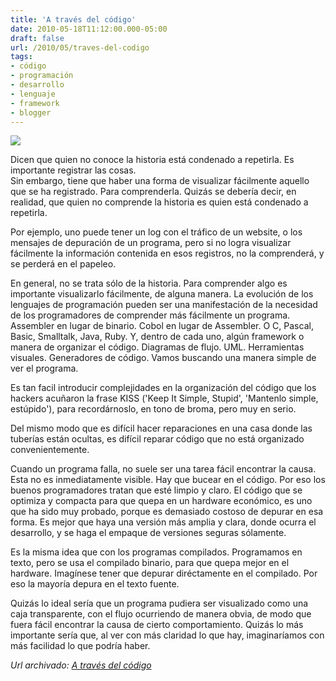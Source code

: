 ```yaml
---
title: 'A través del código'
date: 2010-05-18T11:12:00.000-05:00
draft: false
url: /2010/05/traves-del-codigo
tags: 
- código
- programación
- desarrollo
- lenguaje
- framework
- blogger
---
```


[![](http://3.bp.blogspot.com/_K2xwnQ4Llso/S_K8TzEnlHI/AAAAAAAABHg/Ws4CQG5PSLA/s320/seethematrix.jpg)](http://3.bp.blogspot.com/_K2xwnQ4Llso/S_K8TzEnlHI/AAAAAAAABHg/Ws4CQG5PSLA/s1600/seethematrix.jpg)

Dicen que quien no conoce la historia está condenado a repetirla. Es importante registrar las cosas.  
Sin embargo, tiene que haber una forma de visualizar fácilmente aquello que se ha registrado. Para comprenderla. Quizás se debería decir, en realidad, que quien no comprende la historia es quien está condenado a repetirla.  
  
Por ejemplo, uno puede tener un log con el tráfico de un website, o los mensajes de depuración de un programa, pero si no logra visualizar fácilmente la información contenida en esos registros, no la comprenderá, y se perderá en el papeleo.  
  
En general, no se trata sólo de la historia. Para comprender algo es importante visualizarlo fácilmente, de alguna manera. La evolución de los lenguajes de programación pueden ser una manifestación de la necesidad de los programadores de comprender más fácilmente un programa. Assembler en lugar de binario. Cobol en lugar de Assembler. O C, Pascal, Basic, Smalltalk, Java, Ruby. Y, dentro de cada uno, algún framework o manera de organizar el código. Diagramas de flujo. UML. Herramientas visuales. Generadores de código. Vamos buscando una manera simple de ver el programa.  
  
Es tan facil introducir complejidades en la organización del código que los hackers acuñaron la frase KISS ('Keep It Simple, Stupid', 'Mantenlo simple, estúpido'), para recordárnoslo, en tono de broma, pero muy en serio.  
  
Del mismo modo que es difícil hacer reparaciones en una casa donde las tuberías están ocultas, es difícil reparar código que no está organizado convenientemente.  
  
Cuando un programa falla, no suele ser una tarea fácil encontrar la causa. Esta no es inmediatamente visible. Hay que bucear en el código. Por eso los buenos programadores tratan que esté limpio y claro. El código que se optimiza y compacta para que quepa en un hardware económico, es uno que ha sido muy probado, porque es demasiado costoso de depurar en esa forma. Es mejor que haya una versión más amplia y clara, donde ocurra el desarrollo, y se haga el empaque de versiones seguras sólamente.  
  
Es la misma idea que con los programas compilados. Programamos en texto, pero se usa el compilado binario, para que quepa mejor en el hardware. Imagínese tener que depurar diréctamente en el compilado. Por eso la mayoría depura en el texto fuente.  
  
Quizás lo ideal sería que un programa pudiera ser visualizado como una caja transparente, con el flujo ocurriendo de manera obvia, de modo que fuera fácil encontrar la causa de cierto comportamiento. Quizás lo más importante sería que, al ver con más claridad lo que hay, imaginaríamos con más facilidad lo que podría haber.

_*Url archivado: [A través del código](https://akcdev.blogspot.com/2010/05/traves-del-codigo.html)*_
